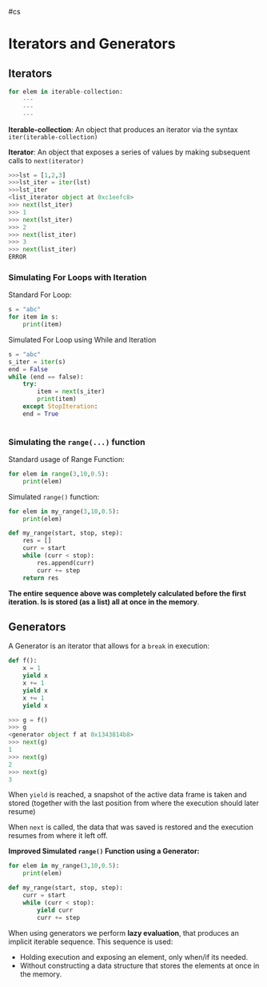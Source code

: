 #cs 

# Iterators and Generators


## Iterators


```python
for elem in iterable-collection:
	---
	---
	---
```


**Iterable-collection**: An object that produces an iterator via the syntax `iter(iterable-collection)`

**Iterator**: An object that exposes a series of values by making subsequent calls to `next(iterator)`


```python
>>>lst = [1,2,3]
>>>lst_iter = iter(lst)
>>>lst_iter
<list_iterator object at 0xc1eefc8>
>>> next(lst_iter)
>>> 1
>>> next(lst_iter)
>>> 2
>>> next(list_iter)
>>> 3
>>> next(list_iter)
ERROR
```

### Simulating For Loops with Iteration

Standard For Loop:
```python
s = "abc"
for item in s:
	print(item)
```


Simulated For Loop using While and Iteration
```python
s = "abc"
s_iter = iter(s)
end = False
while (end == false):
	try:
		item = next(s_iter)
		print(item)
	except StopIteration:
	end = True
	
```

### Simulating the `range(...)` function

Standard usage of Range Function:
```python
for elem in range(3,10,0.5):
	print(elem)
```


Simulated `range()` function:
```python
for elem in my_range(3,10,0.5):
	print(elem)

def my_range(start, stop, step):
	res = []
	curr = start
	while (curr < stop):
		res.append(curr)
		curr += step
	return res
```

**The entire sequence above was completely calculated before the first iteration. ls is stored (as a list) all at once in the memory**. 


## Generators

A Generator is an iterator that allows for a  `break`  in execution:

```python 
def f():
	x = 1
	yield x
	x += 1
	yield x
	x += 1
	yield x

>>> g = f()
>>> g
<generator object f at 0x1343814b8>
>>> next(g)
1
>>> next(g)
2
>>> next(g)
3
```

When `yield` is reached, a snapshot of the active data frame is taken and stored (together with the last position from where the execution should later resume)

When `next` is called, the data that was saved is restored and the execution resumes from where it left off.


**Improved Simulated `range()` Function using a Generator:**

```python
for elem in my_range(3,10,0.5):
	print(elem)

def my_range(start, stop, step):
	curr = start
	while (curr < stop):
		yield curr
		curr += step
```

When using generators we perform **lazy evaluation**, that produces an implicit iterable sequence. This sequence is used:

- Holding execution and exposing an element, only when/if its needed. 
- Without constructing a data structure that stores the elements at once in the memory.